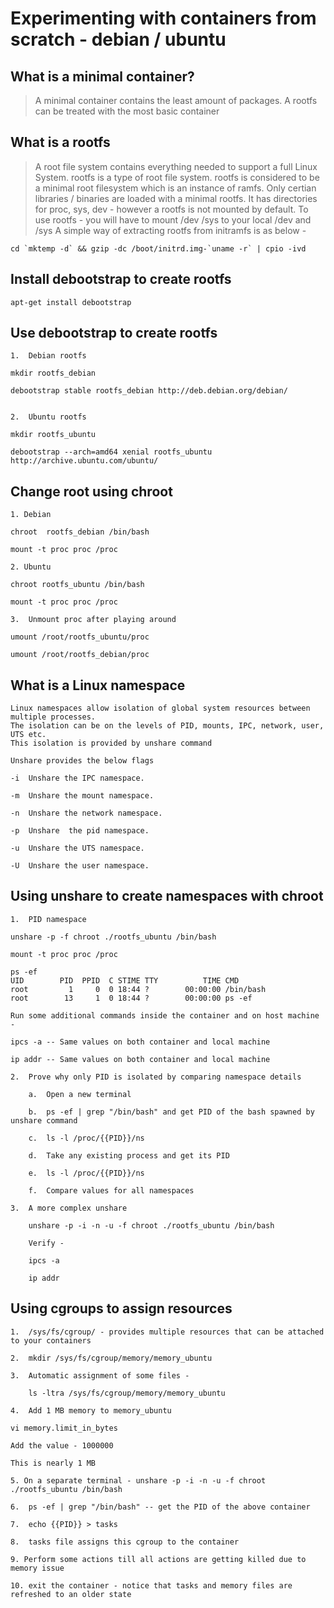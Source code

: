 # Experimenting with containers from scratch - debian / ubuntu 

##  What is a minimal container? 

>  A minimal container contains the least amount of packages. A rootfs can be treated with the most basic container 

##  What is a rootfs 

>   A root file system contains everything needed to support a full Linux System. rootfs is a type of root file system. 
rootfs is considered to be a minimal root filesystem which is an instance of ramfs. 
Only certian libraries / binaries are loaded with a minimal rootfs. 
It has directories for proc, sys, dev - however a rootfs is not mounted by default.
To use rootfs - you will have to mount /dev /sys to your local /dev and /sys
A simple way of extracting rootfs from initramfs is as below - 
~~~    
cd `mktemp -d` && gzip -dc /boot/initrd.img-`uname -r` | cpio -ivd
~~~
##  Install debootstrap to create rootfs 

    apt-get install debootstrap
    
##  Use debootstrap to create rootfs 

    1.  Debian rootfs

    mkdir rootfs_debian
    
    debootstrap stable rootfs_debian http://deb.debian.org/debian/ 
    
    
    2.  Ubuntu rootfs
    
    mkdir rootfs_ubuntu
    
    debootstrap --arch=amd64 xenial rootfs_ubuntu http://archive.ubuntu.com/ubuntu/ 
    
##  Change root using chroot 

    1. Debian
    
    chroot  rootfs_debian /bin/bash 
    
    mount -t proc proc /proc
    
    2. Ubuntu
    
    chroot rootfs_ubuntu /bin/bash
    
    mount -t proc proc /proc
    
    3.  Unmount proc after playing around 
    
    umount /root/rootfs_ubuntu/proc
    
    umount /root/rootfs_debian/proc
    

##  What is a Linux namespace

    Linux namespaces allow isolation of global system resources between multiple processes.
    The isolation can be on the levels of PID, mounts, IPC, network, user, UTS etc. 
    This isolation is provided by unshare command 
    
    Unshare provides the below flags 
    
    -i  Unshare the IPC namespace.
    
    -m  Unshare the mount namespace.
    
    -n  Unshare the network namespace.
    
    -p  Unshare  the pid namespace.
    
    -u  Unshare the UTS namespace.
    
    -U  Unshare the user namespace.
    
##  Using unshare to create namespaces with chroot 

    1.  PID namespace
    
    unshare -p -f chroot ./rootfs_ubuntu /bin/bash
    
    mount -t proc proc /proc
    
    ps -ef 
    UID        PID  PPID  C STIME TTY          TIME CMD
    root         1     0  0 18:44 ?        00:00:00 /bin/bash
    root        13     1  0 18:44 ?        00:00:00 ps -ef
    
    Run some additional commands inside the container and on host machine - 
    
    ipcs -a -- Same values on both container and local machine
    
    ip addr -- Same values on both container and local machine
    
    2.  Prove why only PID is isolated by comparing namespace details 
    
        a.  Open a new terminal 
        
        b.  ps -ef | grep "/bin/bash" and get PID of the bash spawned by unshare command
        
        c.  ls -l /proc/{{PID}}/ns
        
        d.  Take any existing process and get its PID 
        
        e.  ls -l /proc/{{PID}}/ns 
        
        f.  Compare values for all namespaces 
        
    3.  A more complex unshare 
    
        unshare -p -i -n -u -f chroot ./rootfs_ubuntu /bin/bash
        
        Verify - 
        
        ipcs -a 
        
        ip addr 
        

##  Using cgroups to assign resources 

    1.  /sys/fs/cgroup/ - provides multiple resources that can be attached to your containers 
    
    2.  mkdir /sys/fs/cgroup/memory/memory_ubuntu
    
    3.  Automatic assignment of some files - 
    
        ls -ltra /sys/fs/cgroup/memory/memory_ubuntu
        
    4.  Add 1 MB memory to memory_ubuntu
    
    vi memory.limit_in_bytes
    
    Add the value - 1000000 
    
    This is nearly 1 MB
    
    5. On a separate terminal - unshare -p -i -n -u -f chroot ./rootfs_ubuntu /bin/bash
    
    6.  ps -ef | grep "/bin/bash" -- get the PID of the above container 
    
    7.  echo {{PID}} > tasks 
    
    8.  tasks file assigns this cgroup to the container 
    
    9. Perform some actions till all actions are getting killed due to memory issue 
    
    10. exit the container - notice that tasks and memory files are refreshed to an older state 
    
    
    
        
        
        
        
    
  
  
  
    
    
